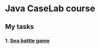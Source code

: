 # Java CaseLab course

## My tasks
### 1. [Sea battle game](https://github.com/ForwardMoth/Java-course/tree/sea_battle/sea-battle) 